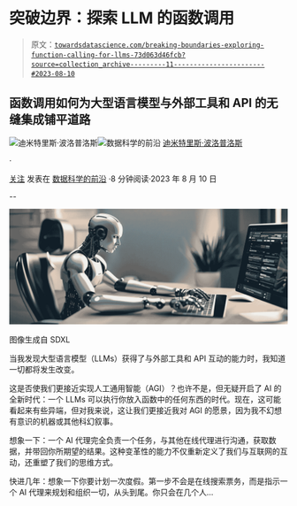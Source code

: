 # 突破边界：探索 LLM 的函数调用

> 原文：[`towardsdatascience.com/breaking-boundaries-exploring-function-calling-for-llms-73d063d46fcb?source=collection_archive---------11-----------------------#2023-08-10`](https://towardsdatascience.com/breaking-boundaries-exploring-function-calling-for-llms-73d063d46fcb?source=collection_archive---------11-----------------------#2023-08-10)

## 函数调用如何为大型语言模型与外部工具和 API 的无缝集成铺平道路

[](https://dpoulopoulos.medium.com/?source=post_page-----73d063d46fcb--------------------------------)![迪米特里斯·波洛普洛斯](https://dpoulopoulos.medium.com/?source=post_page-----73d063d46fcb--------------------------------)[](https://towardsdatascience.com/?source=post_page-----73d063d46fcb--------------------------------)![数据科学的前沿](https://towardsdatascience.com/?source=post_page-----73d063d46fcb--------------------------------) [迪米特里斯·波洛普洛斯](https://dpoulopoulos.medium.com/?source=post_page-----73d063d46fcb--------------------------------)

·

[关注](https://medium.com/m/signin?actionUrl=https%3A%2F%2Fmedium.com%2F_%2Fsubscribe%2Fuser%2F7cc87df5b1&operation=register&redirect=https%3A%2F%2Ftowardsdatascience.com%2Fbreaking-boundaries-exploring-function-calling-for-llms-73d063d46fcb&user=Dimitris+Poulopoulos&userId=7cc87df5b1&source=post_page-7cc87df5b1----73d063d46fcb---------------------post_header-----------) 发表在 [数据科学的前沿](https://towardsdatascience.com/?source=post_page-----73d063d46fcb--------------------------------) ·8 分钟阅读·2023 年 8 月 10 日[](https://medium.com/m/signin?actionUrl=https%3A%2F%2Fmedium.com%2F_%2Fvote%2Ftowards-data-science%2F73d063d46fcb&operation=register&redirect=https%3A%2F%2Ftowardsdatascience.com%2Fbreaking-boundaries-exploring-function-calling-for-llms-73d063d46fcb&user=Dimitris+Poulopoulos&userId=7cc87df5b1&source=-----73d063d46fcb---------------------clap_footer-----------)

--

[](https://medium.com/m/signin?actionUrl=https%3A%2F%2Fmedium.com%2F_%2Fbookmark%2Fp%2F73d063d46fcb&operation=register&redirect=https%3A%2F%2Ftowardsdatascience.com%2Fbreaking-boundaries-exploring-function-calling-for-llms-73d063d46fcb&source=-----73d063d46fcb---------------------bookmark_footer-----------)![](img/c2db4889afc4841fc06a779401048f6c.png)

图像生成自 SDXL

当我发现大型语言模型（LLMs）获得了与外部工具和 API 互动的能力时，我知道一切都将发生改变。

这是否使我们更接近实现人工通用智能（AGI）？也许不是，但无疑开启了 AI 的全新时代：一个 LLMs 可以执行你放入函数中的任何东西的时代。现在，这可能看起来有些异端，但对我来说，这让我们更接近我对 AGI 的愿景，因为我不幻想有意识的机器或其他科幻叙事。

想象一下：一个 AI 代理完全负责一个任务，与其他在线代理进行沟通，获取数据，并带回你所期望的结果。这种变革性的能力不仅重新定义了我们与互联网的互动，还重塑了我们的思维方式。

快进几年：想象一下你要计划一次度假。第一步不会是在线搜索票务，而是指示一个 AI 代理来规划和组织一切，从头到尾。你只会在几个人…
